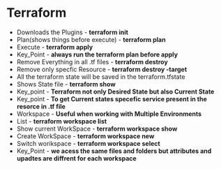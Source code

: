 
# Terraform
* Downloads the Plugins -  **terraform init**
* Plan(shows things before execute) - **terraform plan**
* Execute - **terraform apply**
* Key_Point - **always run the terraform plan before apply**
* Remove Everything in all .tf files - **terraform destroy**
* Remove only specfic Resource - **terraform destroy -target <resource>**
* All the terraform state will be saved in the terraform.tfstate
* Shows State file - **terraform show**
* Key_point - **Terraform not only Desired State but also Current State**
* Key_point - **To get Current states specefic service present in the resorce in .tf file**
* Workspace - **Useful when working with Multiple Environments**
* List - **terraform workspace list**
* Show current WorkSpace - **terraform workspace show**
* Create WorkSpace - **terraform workspace new <name>**
* Switch worikspace - **terraform workspace select <name>**
* Key_Point - **we acess the same files and folders but attributes and upadtes are diffrent for each workspace**
